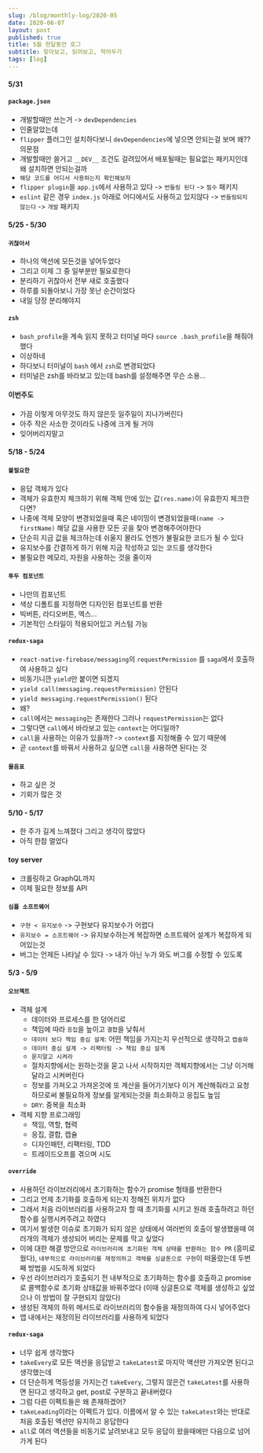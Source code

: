 ```yaml
---
slug: /blog/monthly-log/2020-05
date: 2020-06-07
layout: post
published: true
title: 5월 한달동안 로그
subtitle: 찾아보고, 읽어보고, 적어두기
tags: [log]
---
```


#### 5/31

#### `package.json`

- 개발할때만 쓰는거 -> `devDependencies`
- 인줄알았는데
- `flipper` 플러그인 설치하다보니 `devDependencies`에 넣으면 안되는걸 보며 왜?? 의문점
- 개발할때만 쓸거고 `__DEV__` 조건도 걸려있어서 배포될때는 필요없는 패키지인데 왜 설치하면 안되는걸까
- `해당 코드를 어디서 사용하는지 확인해보자`
- `flipper plugin`을 `app.js`에서 사용하고 있다 -> `번들링 된다` -> `필수` 패키지
- `eslint` 같은 경우 `index.js` 아래로 어디에서도 사용하고 있지않다 -> `번들링되지 않는다` -> `개발` 패키지

#### 5/25 - 5/30

#### `귀찮아서`

- 하나의 액션에 모든것을 넣어두었다
- 그리고 이제 그 중 일부분만 필요로한다
- 분리하기 귀찮아서 전부 새로 호출했다
- 하루를 되돌아보니 가장 못난 순간이었다
- 내일 당장 분리해야지

#### `zsh`

- `bash_profile`을 계속 읽지 못하고 터미널 마다 `source .bash_profile`을 해줘야했다
- 이상하네
- 하다보니 터미널이 `bash` 에서 `zsh`로 변경되었다
- 터미널은 zsh를 바라보고 있는데 bash를 설정해주면 무슨 소용...

#### 이번주도

- 가끔 이렇게 아무것도 하지 않은듯 일주일이 지나가버린다
- 아주 작은 사소한 것이라도 나중에 크게 될 거야
- 잊어버리지말고

#### 5/18 - 5/24

#### `불필요한`

- 응답 객체가 있다
- 객체가 유효한지 체크하기 위해 객체 안에 있는 값`(res.name)`이 유효한지 체크한다면?
- 나중에 객체 모양이 변경되었을때 혹은 네이밍이 변경되었을때`(name -> firstName)` 해당 값을 사용한 모든 곳을 찾아 변경해주어야한다
- 단순히 지금 값을 체크하는데 쉬울지 몰라도 언젠가 불필요한 코드가 될 수 있다
- 유지보수를 간결하게 하기 위해 지금 작성하고 있는 코드를 생각한다
- 불필요한 메모리, 자원을 사용하는 것을 줄이자

#### `투두 컴포넌트`

- 나만의 컴포넌트
- 색상 디폴트를 지정하면 디자인된 컴포넌트를 반환
- 빅버튼, 라디오버튼, 엑스...
- 기본적인 스타일이 적용되어있고 커스텀 가능

#### `redux-saga`

- `react-native-firebase/messaging`의 `requestPermission` 를 `saga`에서 호출하여 사용하고 싶다
- 비동기니깐 `yield`만 붙이면 되겠지
- `yield call(messaging.requestPermission)` 안된다
- `yield messaging.requestPermission()` 된다
- 왜?
- `call`에서는 `messaging`는 존재한다 그러나 `requestPermission`는 없다
- 그렇다면 `call`에서 바라보고 있는 `context`는 어디일까?
- `call`을 사용하는 이유가 있을까? -> `context`를 지정해줄 수 있기 때문에
- 곧 `context`를 바꿔서 사용하고 싶으면 `call`을 사용하면 된다는 것

#### `물음표`

- 하고 싶은 것
- 기회가 많은 것

#### 5/10 - 5/17

- 한 주가 길게 느껴졌다 그리고 생각이 많았다
- 아직 한참 멀었다

#### toy server

- 크롤링하고 GraphQL까지
- 이제 필요한 정보를 API

#### `심플 소프트웨어`

- `구현 < 유지보수` -> 구현보다 유지보수가 어렵다
- `유지보수 = 소프트웨어` -> 유지보수하는게 복잡하면 소프트웨어 설계가 복잡하게 되어있는것
- 버그는 언제든 나타날 수 있다 -> 내가 아닌 누가 와도 버그를 수정할 수 있도록

#### 5/3 - 5/9

#### `오브젝트`

- 객체 설계
  - 데이터와 프로세스를 한 덩어리로
  - 책임에 따라 `응집`을 높이고 `결합`을 낮춰서
  - `데이터 보다 책임 중심 설계`: 어떤 책임을 가지는지 우선적으로 생각하고 `캡슐화`
  - `데이터 중심 설계 -> 리팩터링 -> 책임 중심 설계`
  - `묻지말고 시켜라`
  - 절차지향에서는 원하는것을 묻고 나서 시작하지만 객체지향에서는 그냥 이거해달라고 시켜버린다
  - 정보를 가져오고 가져온것에 또 계산을 들어가기보다 이거 계산해줘라고 요청하므로써 불필요하게 정보를 알게되는것을 최소화하고 응집도 높임
  - `DRY`: 중복을 최소화
- 객체 지향 프로그래밍
  - 책임, 역할, 협력
  - 응집, 결합, 캡슐
  - 디자인패턴, 리팩터링, TDD
  - 트레이드오프를 겪으며 시도

#### `override`

- 사용하던 라이브러리에서 초기화하는 함수가 promise 형태를 반환한다
- 그리고 언제 초기화를 호출하게 되는지 정해진 위치가 없다
- 그래서 처음 라이브러리를 사용하고자 할 때 초기화를 시키고 원래 호출하려고 하던 함수를 실행시켜주려고 하였다
- 여기서 발생한 이슈로 초기화가 되지 않은 상태에서 여러번의 호출이 발생했을때 여러개의 객체가 생성되어 버리는 문제를 막고 싶었다
- 이에 대한 해결 방안으로 `라이브러리에 초기화된 객체 상태를 반환하는 함수 PR` (흥미로웠다), `내부적으로 라이브러리를 재정의하고 객체를 싱글톤으로 구현`이 떠올랐는데 두번째 방법을 시도하게 되었다
- 우선 라이브러리가 호출되기 전 내부적으로 초기화하는 함수를 호출하고 promise로 콜백함수로 초기화 상태값을 바꿔주었다 (이때 싱글톤으로 객체를 생성하고 싶었으나 이 방법이 잘 구현되지 않았다)
- 생성된 객체의 하위 메서드로 라이브러리의 함수들을 재정의하여 다시 넣어주었다
- 앱 내에서는 재정의된 라이브러리를 사용하게 되었다

#### `redux-saga`

- 너무 쉽게 생각했다
- `takeEvery`로 모든 액션을 응답받고 `takeLatest`로 마지막 액션만 가져오면 된다고 생각했는데
- 더 단순하게 멱등성을 가지는건 `takeEvery`, 그렇지 않은건 `takeLatest`를 사용하면 된다고 생각하고 get, post로 구분하고 끝내버렸다
- 그럼 다른 이펙트들은 왜 존재하겠어?
- `takeLeading`이라는 이펙트가 있다. 이름에서 알 수 있는 `takeLatest`와는 반대로 처음 호출된 액션만 유지하고 응답한다
- `all`로 여러 액션들을 비동기로 날려보내고 모두 응답이 왔을때에만 다음으로 넘어가게 된다

